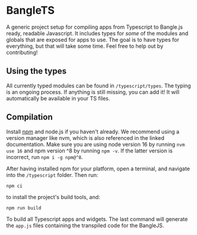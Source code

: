 # BangleTS

A generic project setup for compiling apps from Typescript to Bangle.js ready, readable Javascript.
It includes types for _some_ of the modules and globals that are exposed for apps to use.
The goal is to have types for everything, but that will take some time. Feel free to help out by contributing!

## Using the types

All currently typed modules can be found in `/typescript/types`.
The typing is an ongoing process. If anything is still missing, you can add it! It will automatically be available in your TS files.

## Compilation

Install [npm](https://www.npmjs.com/get-npm) and node.js if you haven't already. We recommend using a version manager like nvm, which is also referenced in the linked documentation.
Make sure you are using node version 16 by running `nvm use 16` and npm version ^8 by running `npm -v`. If the latter version is incorrect, run `npm i -g npm@^8`.

After having installed npm for your platform, open a terminal, and navigate into the `/typescript` folder. Then run:

```
npm ci
```

to install the project's build tools, and:

```
npm run build
```

To build all Typescript apps and widgets. The last command will generate the `app.js` files containing the transpiled code for the BangleJS.
